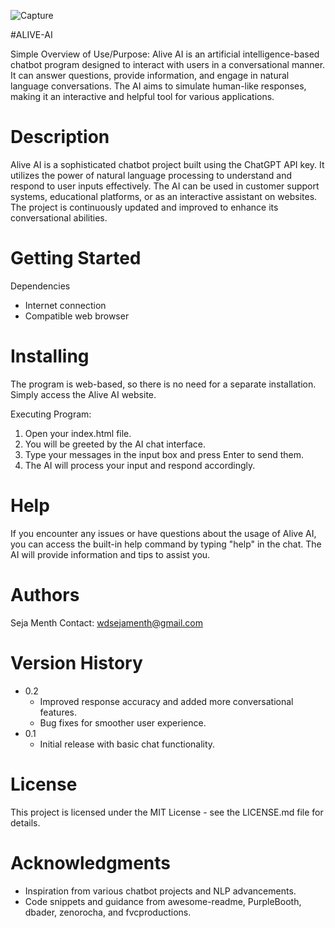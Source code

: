 ![Capture](https://github.com/sejaenathdesilva/ALIVE-AI/assets/141642890/8f0963f6-e19b-4cf7-ba0f-b95ec8a75300)

 
 #ALIVE-AI


Simple Overview of Use/Purpose:
Alive AI is an artificial intelligence-based chatbot program designed to interact with users in a conversational manner. It can answer questions, provide information, and engage in natural language conversations. The AI aims to simulate human-like responses, making it an interactive and helpful tool for various applications.

# Description
Alive AI is a sophisticated chatbot project built using the ChatGPT API key. It utilizes the power of natural language processing to understand and respond to user inputs effectively. The AI can be used in customer support systems, educational platforms, or as an interactive assistant on websites. The project is continuously updated and improved to enhance its conversational abilities.

# Getting Started

Dependencies
- Internet connection
- Compatible web browser

# Installing
The program is web-based, so there is no need for a separate installation. Simply access the Alive AI website.

Executing Program:
1. Open your index.html file.
2. You will be greeted by the AI chat interface.
3. Type your messages in the input box and press Enter to send them.
4. The AI will process your input and respond accordingly.

# Help
If you encounter any issues or have questions about the usage of Alive AI, you can access the built-in help command by typing "help" in the chat. The AI will provide information and tips to assist you.

# Authors
Seja Menth
Contact: wdsejamenth@gmail.com

# Version History
- 0.2
  - Improved response accuracy and added more conversational features.
  - Bug fixes for smoother user experience.
- 0.1
  - Initial release with basic chat functionality.

# License
This project is licensed under the MIT License - see the LICENSE.md file for details.

# Acknowledgments
- Inspiration from various chatbot projects and NLP advancements.
- Code snippets and guidance from awesome-readme, PurpleBooth, dbader, zenorocha, and fvcproductions.

